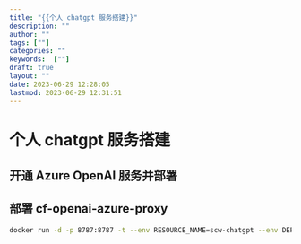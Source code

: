 ```yaml
---
title: "{{个人 chatgpt 服务搭建}}"
description: ""
author: ""
tags: [""]
categories: ""
keywords:  [""]
draft: true
layout: ""
date: 2023-06-29 12:28:05
lastmod: 2023-06-29 12:31:51
---
```


# 个人 chatgpt 服务搭建

## 开通 Azure OpenAI 服务并部署

## 部署 cf-openai-azure-proxy

```bash
docker run -d -p 8787:8787 -t --env RESOURCE_NAME=scw-chatgpt --env DEPLOY_NAME_GPT35=scw-gpt35 --env DEPLOY_NAME_GPT4=scw-gpt4 haibbo/cf-openai-azure-proxy
```
